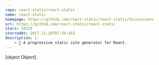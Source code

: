 ```yaml
---
repo: react-static/react-static
name: react-static
homepage: https://github.com/react-static/react-static/discussions
url: https://github.com/react-static/react-static
stars: 10319
starredAt: 2017-11-29T07:39:45Z
description: |-
    ⚛️ 🚀 A progressive static site generator for React.
---
```


[object Object]
